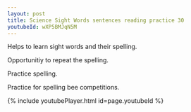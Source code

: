 ```yaml
---
layout: post
title: Science Sight Words sentences reading practice 30
youtubeId: wXP5BMJqN5M
---
```

 
 
Helps to learn sight words and their spelling.

Opportunitiy to repeat the spelling. 

Practice spelling. 
 
Practice for spelling bee competitions. 
 
{% include youtubePlayer.html id=page.youtubeId %}
 
 
